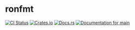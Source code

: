 # ronfmt

[![CI Status](https://github.com/ModProg/ronfmt/actions/workflows/test.yaml/badge.svg)](https://github.com/ModProg/ronfmt/actions/workflows/test.yaml)
[![Crates.io](https://img.shields.io/crates/v/ronfmt)](https://crates.io/crates/ronfmt)
[![Docs.rs](https://img.shields.io/crates/v/template?color=informational&label=docs.rs)](https://docs.rs/ronfmt)
[![Documentation for `main`](https://img.shields.io/badge/docs-main-informational)](https://modprog.github.io/ronfmt/ronfmt/)
